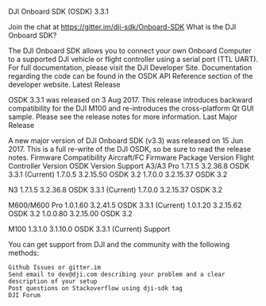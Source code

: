 DJI Onboard SDK (OSDK) 3.3.1

Join the chat at https://gitter.im/dji-sdk/Onboard-SDK
What is the DJI Onboard SDK?

The DJI Onboard SDK allows you to connect your own Onboard Computer to a supported DJI vehicle or flight controller using a serial port (TTL UART). For full documentation, please visit the DJI Developer Site. Documentation regarding the code can be found in the OSDK API Reference section of the developer website.
Latest Release

OSDK 3.3.1 was released on 3 Aug 2017. This release introduces backward compatibility for the DJI M100 and re-introduces the cross-platform Qt GUI sample. Please see the release notes for more information.
Last Major Release

A new major version of DJI Onboard SDK (v3.3) was released on 15 Jun 2017. This is a full re-write of the DJI OSDK, so be sure to read the release notes.
Firmware Compatibility
Aircraft/FC 	Firmware Package Version 	Flight Controller Version 	OSDK Version Support
A3/A3 Pro 	1.7.1.5 	3.2.36.8 	OSDK 3.3.1 (Current)
	1.7.0.5 	3.2.15.50 	OSDK 3.2
	1.7.0.0 	3.2.15.37 	OSDK 3.2
			
N3 	1.7.1.5 	3.2.36.8 	OSDK 3.3.1 (Current)
	1.7.0.0 	3.2.15.37 	OSDK 3.2
			
M600/M600 Pro 	1.0.1.60 	3.2.41.5 	OSDK 3.3.1 (Current)
	1.0.1.20 	3.2.15.62 	OSDK 3.2
	1.0.0.80 	3.2.15.00 	OSDK 3.2
			
M100 	1.3.1.0 	3.1.10.0 	OSDK 3.3.1 (Current)
Support

You can get support from DJI and the community with the following methods:

    Github Issues or gitter.im
    Send email to dev@dji.com describing your problem and a clear description of your setup
    Post questions on Stackoverflow using dji-sdk tag
    DJI Forum
